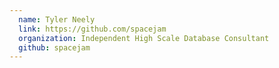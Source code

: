 ```yaml
---
  name: Tyler Neely
  link: https://github.com/spacejam
  organization: Independent High Scale Database Consultant
  github: spacejam
---
```

